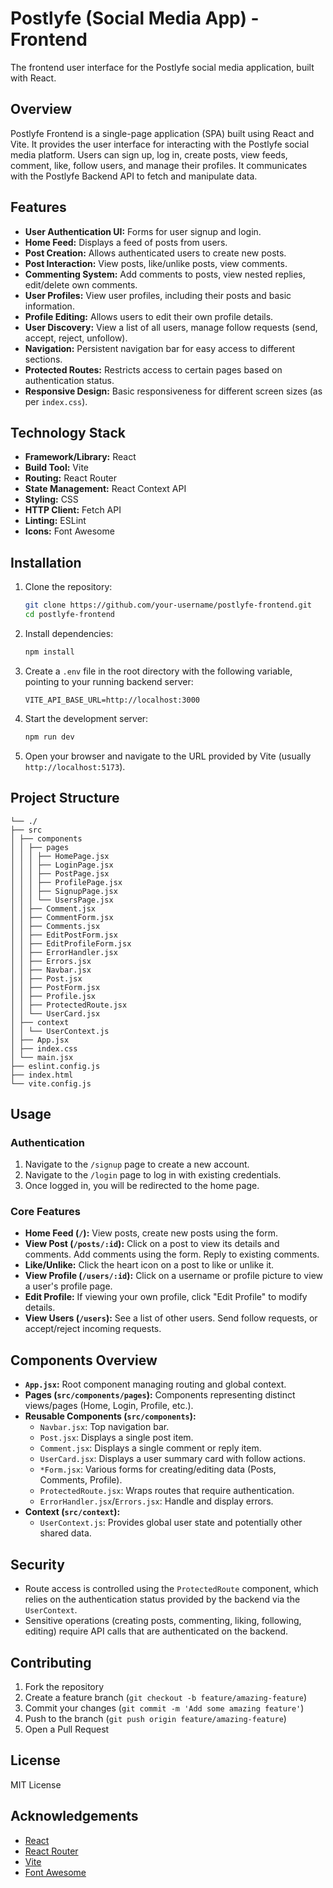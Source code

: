 # Postlyfe (Social Media App) - Frontend

The frontend user interface for the Postlyfe social media application, built with React.

## Overview

Postlyfe Frontend is a single-page application (SPA) built using React and Vite. It provides the user interface for interacting with the Postlyfe social media platform. Users can sign up, log in, create posts, view feeds, comment, like, follow users, and manage their profiles. It communicates with the Postlyfe Backend API to fetch and manipulate data.

## Features

-   **User Authentication UI:** Forms for user signup and login.
-   **Home Feed:** Displays a feed of posts from users.
-   **Post Creation:** Allows authenticated users to create new posts.
-   **Post Interaction:** View posts, like/unlike posts, view comments.
-   **Commenting System:** Add comments to posts, view nested replies, edit/delete own comments.
-   **User Profiles:** View user profiles, including their posts and basic information.
-   **Profile Editing:** Allows users to edit their own profile details.
-   **User Discovery:** View a list of all users, manage follow requests (send, accept, reject, unfollow).
-   **Navigation:** Persistent navigation bar for easy access to different sections.
-   **Protected Routes:** Restricts access to certain pages based on authentication status.
-   **Responsive Design:** Basic responsiveness for different screen sizes (as per `index.css`).

## Technology Stack

-   **Framework/Library:** React
-   **Build Tool:** Vite
-   **Routing:** React Router
-   **State Management:** React Context API
-   **Styling:** CSS
-   **HTTP Client:** Fetch API
-   **Linting:** ESLint
-   **Icons:** Font Awesome

## Installation

1.  Clone the repository:

    ```bash
    git clone https://github.com/your-username/postlyfe-frontend.git
    cd postlyfe-frontend
    ```

2.  Install dependencies:

    ```bash
    npm install
    ```

3.  Create a `.env` file in the root directory with the following variable, pointing to your running backend server:

    ```env
    VITE_API_BASE_URL=http://localhost:3000
    ```

4.  Start the development server:

    ```bash
    npm run dev
    ```

5.  Open your browser and navigate to the URL provided by Vite (usually `http://localhost:5173`).

## Project Structure

```
└── ./
├── src
│ ├── components
│ │ ├── pages
│ │ │ ├── HomePage.jsx
│ │ │ ├── LoginPage.jsx
│ │ │ ├── PostPage.jsx
│ │ │ ├── ProfilePage.jsx
│ │ │ ├── SignupPage.jsx
│ │ │ └── UsersPage.jsx
│ │ ├── Comment.jsx
│ │ ├── CommentForm.jsx
│ │ ├── Comments.jsx
│ │ ├── EditPostForm.jsx
│ │ ├── EditProfileForm.jsx
│ │ ├── ErrorHandler.jsx
│ │ ├── Errors.jsx
│ │ ├── Navbar.jsx
│ │ ├── Post.jsx
│ │ ├── PostForm.jsx
│ │ ├── Profile.jsx
│ │ ├── ProtectedRoute.jsx
│ │ └── UserCard.jsx
│ ├── context
│ │ └── UserContext.js
│ ├── App.jsx
│ ├── index.css
│ └── main.jsx
├── eslint.config.js
├── index.html
└── vite.config.js
```

## Usage

### Authentication

1.  Navigate to the `/signup` page to create a new account.
2.  Navigate to the `/login` page to log in with existing credentials.
3.  Once logged in, you will be redirected to the home page.

### Core Features

-   **Home Feed (`/`):** View posts, create new posts using the form.
-   **View Post (`/posts/:id`):** Click on a post to view its details and comments. Add comments using the form. Reply to existing comments.
-   **Like/Unlike:** Click the heart icon on a post to like or unlike it.
-   **View Profile (`/users/:id`):** Click on a username or profile picture to view a user's profile page.
-   **Edit Profile:** If viewing your own profile, click "Edit Profile" to modify details.
-   **View Users (`/users`):** See a list of other users. Send follow requests, or accept/reject incoming requests.

## Components Overview

-   **`App.jsx`:** Root component managing routing and global context.
-   **Pages (`src/components/pages`):** Components representing distinct views/pages (Home, Login, Profile, etc.).
-   **Reusable Components (`src/components`):**
    -   `Navbar.jsx`: Top navigation bar.
    -   `Post.jsx`: Displays a single post item.
    *   `Comment.jsx`: Displays a single comment or reply item.
    -   `UserCard.jsx`: Displays a user summary card with follow actions.
    -   `*Form.jsx`: Various forms for creating/editing data (Posts, Comments, Profile).
    -   `ProtectedRoute.jsx`: Wraps routes that require authentication.
    -   `ErrorHandler.jsx`/`Errors.jsx`: Handle and display errors.
-   **Context (`src/context`):**
    -   `UserContext.js`: Provides global user state and potentially other shared data.

## Security

-   Route access is controlled using the `ProtectedRoute` component, which relies on the authentication status provided by the backend via the `UserContext`.
-   Sensitive operations (creating posts, commenting, liking, following, editing) require API calls that are authenticated on the backend.

## Contributing

1.  Fork the repository
2.  Create a feature branch (`git checkout -b feature/amazing-feature`)
3.  Commit your changes (`git commit -m 'Add some amazing feature'`)
4.  Push to the branch (`git push origin feature/amazing-feature`)
5.  Open a Pull Request

## License

MIT License

## Acknowledgements

-   [React](https://reactjs.org/)
-   [React Router](https://reactrouter.com/)
-   [Vite](https://vitejs.dev/)
-   [Font Awesome](https://fontawesome.com/)
